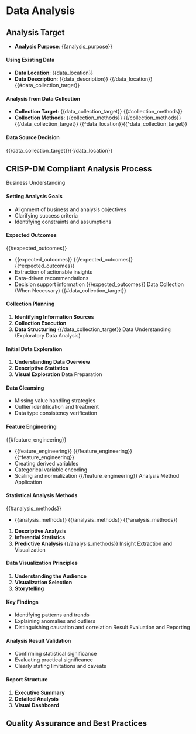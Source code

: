 # Data Analysis
## Analysis Target
- **Analysis Purpose**: {{analysis_purpose}}
#### Using Existing Data
- **Data Location**: {{data_location}}
- **Data Description**: {{data_description}}
{{/data_location}}
{{#data_collection_target}}
#### Analysis from Data Collection
- **Collection Target**: {{data_collection_target}}
{{#collection_methods}}
- **Collection Methods**: {{collection_methods}}
{{/collection_methods}}
{{/data_collection_target}}
{{^data_location}}{{^data_collection_target}}
#### Data Source Decision
{{/data_collection_target}}{{/data_location}}
## CRISP-DM Compliant Analysis Process
Business Understanding
#### Setting Analysis Goals
- Alignment of business and analysis objectives
- Clarifying success criteria
- Identifying constraints and assumptions
#### Expected Outcomes
{{#expected_outcomes}}
- {{expected_outcomes}}
{{/expected_outcomes}}
{{^expected_outcomes}}
- Extraction of actionable insights
- Data-driven recommendations
- Decision support information
{{/expected_outcomes}}
Data Collection (When Necessary)
{{#data_collection_target}}
#### Collection Planning
1. **Identifying Information Sources**
2. **Collection Execution**
3. **Data Structuring**
{{/data_collection_target}}
Data Understanding (Exploratory Data Analysis)
#### Initial Data Exploration
1. **Understanding Data Overview**
2. **Descriptive Statistics**
3. **Visual Exploration**
Data Preparation
#### Data Cleansing
- Missing value handling strategies
- Outlier identification and treatment
- Data type consistency verification
#### Feature Engineering
{{#feature_engineering}}
- {{feature_engineering}}
{{/feature_engineering}}
{{^feature_engineering}}
- Creating derived variables
- Categorical variable encoding
- Scaling and normalization
{{/feature_engineering}}
Analysis Method Application
#### Statistical Analysis Methods
{{#analysis_methods}}
- {{analysis_methods}}
{{/analysis_methods}}
{{^analysis_methods}}
1. **Descriptive Analysis**
2. **Inferential Statistics**
3. **Predictive Analysis**
{{/analysis_methods}}
Insight Extraction and Visualization
#### Data Visualization Principles
1. **Understanding the Audience**
2. **Visualization Selection**
3. **Storytelling**
#### Key Findings
- Identifying patterns and trends
- Explaining anomalies and outliers
- Distinguishing causation and correlation
Result Evaluation and Reporting
#### Analysis Result Validation
- Confirming statistical significance
- Evaluating practical significance
- Clearly stating limitations and caveats
#### Report Structure
1. **Executive Summary**
2. **Detailed Analysis**
3. **Visual Dashboard**
## Quality Assurance and Best Practices